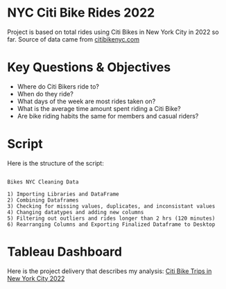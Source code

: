 # NYC Citi Bike Rides 2022

Project is based on total rides using Citi Bikes in New York City in 2022 so far. Source of data came from [citibikenyc.com](https://ride.citibikenyc.com/system-data)

# Key Questions & Objectives

* Where do Citi Bikers ride to? 
* When do they ride? 
* What days of the week are most rides taken on? 
* What is the average time amount spent riding a Citi Bike?
* Are bike riding habits the same for members and casual riders?

# Script

Here is the structure of the script:

```

Bikes NYC Cleaning Data

1) Importing Libraries and DataFrame
2) Combining Dataframes
3) Checking for missing values, duplicates, and inconsistant values
4) Changing datatypes and adding new columns
5) Filtering out outliers and rides longer than 2 hrs (120 minutes)
6) Rearranging Columns and Exporting Finalized Dataframe to Desktop

```
# Tableau Dashboard

Here is the project delivery that describes my analysis: [Citi Bike Trips in New York City 2022](https://public.tableau.com/app/profile/matthew3308/viz/CitiBikeTripsinNewYorkCity2022/Dashboard1)
